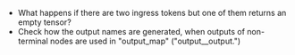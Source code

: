 * What happens if there are two ingress tokens but one of them returns an empty tensor?
*   Check how the output names are generated, when outputs of non-terminal nodes are used
    in "output_map" ("output_<id>_output.<channel>")

